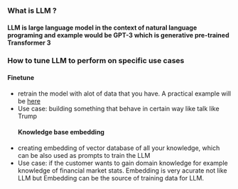 **<h3> What is LLM ? </h3>**
<h4> LLM is large language model in the context of natural language programing and example would be GPT-3 which is generative pre-trained Transformer 3 </h4>

**<h3> How to tune LLM to perform on specific use cases </h3>**
**<h4>Finetune</h4>**
-   retrain the model with alot of data that you have. A practical example will be [here](./finetune_llm.ipynb)
-   Use case: building something that behave in certain way like talk like Trump
**<h4>Knowledge base embedding</h4>**
-   creating embedding of vector database of all your knowledge, which can be also used as prompts to train the LLM
-   Use case: if the customer wants to gain domain knowledge for example knowledge of financial market stats. Embedding is very acurate not like LLM but Embedding can be the source of training data for LLM.